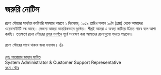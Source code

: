 # জরুরি নোটিস

রচনা স্টোরের সার্ভারে কারিগরি সমস্যার কারণে ২ ডিসেম্বর, ২০১৯ তারিখ সকাল ১০টা (প্রায়) থেকে আমাদের ওয়েবসাইটটি বন্ধ আছে। সেজন্য আমরা আন্তরিকভাবে দুঃখিত। শীঘ্রই আমরা এ অবস্থা কাটিয়ে উঠতে পারব বলে আশা করছি। ততক্ষণে রচনা স্টোরের <a href="https://rochonastore.blogspot.com">ব্লগার ভার্শনে</a> পূর্বে সংরক্ষণ করা আমাদের রচনাগুলো পড়তে পারবেন।<br>
<br>
রচনা স্টোরের সাথে থাকার জন্য ধন্যবাদ। 👍<br>
<br>
<a href="https://sab1t.me">মোঃ সারোয়ার জাহান সাবিত</a><br>
System Administrator & Customer Support Representative<br>
<a href="https://rochonastore.com">রচনা স্টোর</a><br>
